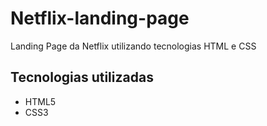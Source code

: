# Netflix-landing-page

Landing Page da Netflix utilizando tecnologias HTML e CSS

## Tecnologias utilizadas

- HTML5
- CSS3